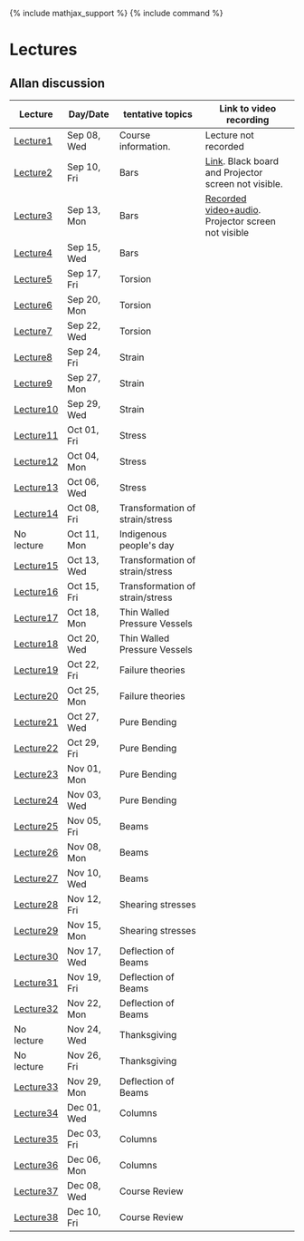{% include mathjax_support %}
{% include command %}

# Lectures

## Allan discussion

<!-- Bars (Springs)
Torsion
Bending
Stress/Strain tensors
Transformation of Stress/Strain
Mohr Circle
Pressure Vessels/Failure Criteria--Octahedral, Maximum shear, Rankine-Hugnoit.
Buckling/Energy Methods.
Optional: Dynamics

HW 6-8 (On days when lab is due don't have a home work due)
       1 Midterm
       1 Final
       3 Labs. -->


|Lecture | Day/Date| tentative topics | Link to video recording|
|----------------|----------------|----------------|-------|
| [Lecture1](Lecture_1.md) | Sep 08, Wed | Course information. |Lecture not recorded|
| [Lecture2](Lecture_2.md) | Sep 10, Fri | Bars |[Link](https://www.dropbox.com/sh/iaydi3p18gm5mp5/AADvcdZVd6ImaMcPrSiL6MtRa?dl=0). Black board and Projector screen not visible.|
| [Lecture3](Lecture_3.md) | Sep 13, Mon | Bars |[Recorded video+audio](https://www.dropbox.com/sh/as2gnbrb7fzkr3d/AAB_h7GD2anBSG-3P0jMTdhKa?dl=0). Projector screen not visible|
| [Lecture4](Lecture_4.md) | Sep 15, Wed | Bars ||
| [Lecture5](Lecture_5.md) | Sep 17, Fri | Torsion ||
| [Lecture6](Lecture_6.md) | Sep 20, Mon | Torsion ||
| [Lecture7](Lecture_7.md) | Sep 22, Wed | Torsion ||
| [Lecture8](Lecture_8.md) | Sep 24, Fri | Strain ||
| [Lecture9](Lecture_9.md) | Sep 27, Mon | Strain ||
| [Lecture10](Lecture_10.md) | Sep 29, Wed | Strain ||
| [Lecture11](Lecture_11.md) | Oct 01, Fri | Stress ||
| [Lecture12](Lecture_12.md) | Oct 04, Mon | Stress ||
| [Lecture13](Lecture_13.md) | Oct 06, Wed | Stress ||
| [Lecture14](Lecture_14.md) | Oct 08, Fri |  Transformation of strain/stress ||
| No lecture | Oct 11, Mon | Indigenous people's day ||
| [Lecture15](Lecture_15.md) | Oct 13, Wed | Transformation of strain/stress ||
| [Lecture16](Lecture_16.md) | Oct 15, Fri | Transformation of strain/stress ||
| [Lecture17](Lecture_17.md) | Oct 18, Mon |  Thin Walled Pressure Vessels ||
| [Lecture18](Lecture_18.md) | Oct 20, Wed | Thin Walled Pressure Vessels ||
| [Lecture19](Lecture_19.md) | Oct 22, Fri | Failure theories ||
| [Lecture20](Lecture_20.md) | Oct 25, Mon | Failure theories ||
| [Lecture21](Lecture_21.md) | Oct 27, Wed | Pure Bending ||
| [Lecture22](Lecture_22.md) | Oct 29, Fri | Pure Bending ||
| [Lecture23](Lecture_23.md) | Nov 01, Mon | Pure Bending ||
| [Lecture24](Lecture_24.md) | Nov 03, Wed | Pure Bending ||
| [Lecture25](Lecture_25.md) | Nov 05, Fri | Beams ||
| [Lecture26](Lecture_26.md) | Nov 08, Mon | Beams||
| [Lecture27](Lecture_27.md) | Nov 10, Wed | Beams ||
| [Lecture28](Lecture_28.md) | Nov 12, Fri | Shearing stresses||
| [Lecture29](Lecture_29.md) | Nov 15, Mon | Shearing stresses ||
| [Lecture30](Lecture_30.md) | Nov 17, Wed | Deflection of Beams ||
| [Lecture31](Lecture_31.md) | Nov 19, Fri | Deflection of Beams ||
| [Lecture32](Lecture_32.md) | Nov 22, Mon | Deflection of Beams ||
| No lecture | Nov 24, Wed | Thanksgiving ||
| No lecture | Nov 26, Fri | Thanksgiving ||
| [Lecture33](Lecture_33.md) | Nov 29, Mon | Deflection of Beams ||
| [Lecture34](Lecture_34.md) | Dec 01, Wed | Columns ||
| [Lecture35](Lecture_35.md) | Dec 03, Fri | Columns ||
| [Lecture36](Lecture_36.md) | Dec 06, Mon | Columns||
| [Lecture37](Lecture_37.md) | Dec 08, Wed | Course Review ||
| [Lecture38](Lecture_38.md) | Dec 10, Fri | Course Review||



















